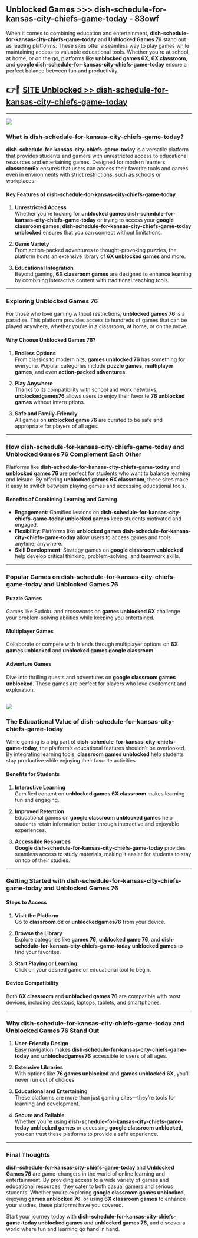 ## Unblocked Games >>> dish-schedule-for-kansas-city-chiefs-game-today - 83owf 

When it comes to combining education and entertainment, **dish-schedule-for-kansas-city-chiefs-game-today** and **Unblocked Games 76** stand out as leading platforms. These sites offer a seamless way to play games while maintaining access to valuable educational tools. Whether you're at school, at home, or on the go, platforms like **unblocked games 6X**, **6X classroom**, and **google dish-schedule-for-kansas-city-chiefs-game-today** ensure a perfect balance between fun and productivity.
## 👉🔴 [SITE Unblocked >> dish-schedule-for-kansas-city-chiefs-game-today](http://premium.freeplayer.one?title=dish-schedule-for-kansas-city-chiefs-game-today&ref=22JU)
---
<a href="http://premium.freeplayer.one?title=dish-schedule-for-kansas-city-chiefs-game-today&ref=22JU/"><img src="https://github.com/user-attachments/assets/438f12ca-57a4-47a3-8ead-c64da593a1e5"/></a>
### What is dish-schedule-for-kansas-city-chiefs-game-today?  

**dish-schedule-for-kansas-city-chiefs-game-today** is a versatile platform that provides students and gamers with unrestricted access to educational resources and entertaining games. Designed for modern learners, **classroom6x** ensures that users can access their favorite tools and games even in environments with strict restrictions, such as schools or workplaces.  

#### Key Features of dish-schedule-for-kansas-city-chiefs-game-today  

1. **Unrestricted Access**  
   Whether you're looking for **unblocked games dish-schedule-for-kansas-city-chiefs-game-today** or trying to access your **google classroom games**, **dish-schedule-for-kansas-city-chiefs-game-today unblocked** ensures that you can connect without limitations.  

2. **Game Variety**  
   From action-packed adventures to thought-provoking puzzles, the platform hosts an extensive library of **6X unblocked games** and more.  

3. **Educational Integration**  
   Beyond gaming, **6X classroom games** are designed to enhance learning by combining interactive content with traditional teaching tools.  



---

### Exploring Unblocked Games 76  

For those who love gaming without restrictions, **unblocked games 76** is a paradise. This platform provides access to hundreds of games that can be played anywhere, whether you're in a classroom, at home, or on the move.  

#### Why Choose Unblocked Games 76?  

1. **Endless Options**  
   From classics to modern hits, **games unblocked 76** has something for everyone. Popular categories include **puzzle games**, **multiplayer games**, and even **action-packed adventures**.  

2. **Play Anywhere**  
   Thanks to its compatibility with school and work networks, **unblockedgames76** allows users to enjoy their favorite **76 unblocked games** without interruptions.  

3. **Safe and Family-Friendly**  
   All games on **unblocked game 76** are curated to be safe and appropriate for players of all ages.  

---

### How dish-schedule-for-kansas-city-chiefs-game-today and Unblocked Games 76 Complement Each Other  

Platforms like **dish-schedule-for-kansas-city-chiefs-game-today** and **unblocked games 76** are perfect for students who want to balance learning and leisure. By offering **unblocked games 6X classroom**, these sites make it easy to switch between playing games and accessing educational tools.  

#### Benefits of Combining Learning and Gaming  

- **Engagement**: Gamified lessons on **dish-schedule-for-kansas-city-chiefs-game-today unblocked games** keep students motivated and engaged.  
- **Flexibility**: Platforms like **unblocked games dish-schedule-for-kansas-city-chiefs-game-today** allow users to access games and tools anytime, anywhere.  
- **Skill Development**: Strategy games on **google classroom unblocked** help develop critical thinking, problem-solving, and teamwork skills.  

---

### Popular Games on dish-schedule-for-kansas-city-chiefs-game-today and Unblocked Games 76  

#### Puzzle Games  

Games like Sudoku and crosswords on **games unblocked 6X** challenge your problem-solving abilities while keeping you entertained.  

#### Multiplayer Games  

Collaborate or compete with friends through multiplayer options on **6X games unblocked** and **unblocked games google classroom**.  

#### Adventure Games  

Dive into thrilling quests and adventures on **google classroom games unblocked**. These games are perfect for players who love excitement and exploration.  

<a href="http://download.freeplayer.one?title=dish-schedule-for-kansas-city-chiefs-game-today&ref=23D/"><img src="https://github.com/user-attachments/assets/fe0c3e91-c8e1-489c-acf0-e2f614c12fb8"/></a>
---

### The Educational Value of dish-schedule-for-kansas-city-chiefs-game-today  

While gaming is a big part of **dish-schedule-for-kansas-city-chiefs-game-today**, the platform’s educational features shouldn’t be overlooked. By integrating learning tools, **classroom games unblocked** help students stay productive while enjoying their favorite activities.  

#### Benefits for Students  

1. **Interactive Learning**  
   Gamified content on **unblocked games 6X classroom** makes learning fun and engaging.  

2. **Improved Retention**  
   Educational games on **google classroom unblocked games** help students retain information better through interactive and enjoyable experiences.  

3. **Accessible Resources**  
   **Google dish-schedule-for-kansas-city-chiefs-game-today** provides seamless access to study materials, making it easier for students to stay on top of their studies.  

---

### Getting Started with dish-schedule-for-kansas-city-chiefs-game-today and Unblocked Games 76  

#### Steps to Access  

1. **Visit the Platform**  
   Go to **classroom.6x** or **unblockedgames76** from your device.  

2. **Browse the Library**  
   Explore categories like **games 76**, **unblocked game 76**, and **dish-schedule-for-kansas-city-chiefs-game-today unblocked games** to find your favorites.  

3. **Start Playing or Learning**  
   Click on your desired game or educational tool to begin.  

#### Device Compatibility  

Both **6X classroom** and **unblocked games 76** are compatible with most devices, including desktops, laptops, tablets, and smartphones.  

---

### Why dish-schedule-for-kansas-city-chiefs-game-today and Unblocked Games 76 Stand Out  

1. **User-Friendly Design**  
   Easy navigation makes **dish-schedule-for-kansas-city-chiefs-game-today** and **unblockedgames76** accessible to users of all ages.  

2. **Extensive Libraries**  
   With options like **76 games unblocked** and **games unblocked 6X**, you’ll never run out of choices.  

3. **Educational and Entertaining**  
   These platforms are more than just gaming sites—they’re tools for learning and development.  

4. **Secure and Reliable**  
   Whether you’re using **dish-schedule-for-kansas-city-chiefs-game-today unblocked games** or accessing **google classroom unblocked**, you can trust these platforms to provide a safe experience.  

---

### Final Thoughts  

**dish-schedule-for-kansas-city-chiefs-game-today** and **Unblocked Games 76** are game-changers in the world of online learning and entertainment. By providing access to a wide variety of games and educational resources, they cater to both casual gamers and serious students. Whether you’re exploring **google classroom games unblocked**, enjoying **games unblocked 76**, or using **6X classroom games** to enhance your studies, these platforms have you covered.  

Start your journey today with **dish-schedule-for-kansas-city-chiefs-game-today unblocked games** and **unblocked games 76**, and discover a world where fun and learning go hand in hand.  